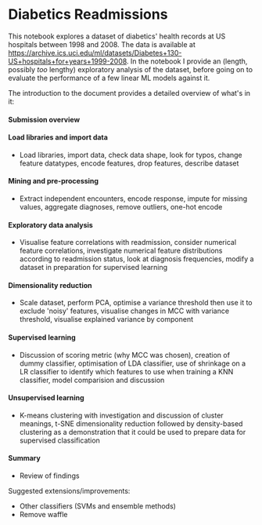 # Diabetics Readmissions
This notebook explores a dataset of diabetics' health records at US hospitals between 1998 and 2008. The data is available at https://archive.ics.uci.edu/ml/datasets/Diabetes+130-US+hospitals+for+years+1999-2008.
In the notebook I provide an (length, possibly *too* lengthy) exploratory analysis of the dataset, before going on to evaluate the performance of a few linear ML models against it.

The introduction to the document provides a detailed overview of what's in it:
#### Submission overview
#### Load libraries and import data
- Load libraries, import data, check data shape, look for typos, change feature datatypes, encode features, drop features, describe dataset
#### Mining and pre-processing
- Extract independent encounters, encode response, impute for missing values, aggregate diagnoses, remove outliers, one-hot encode
#### Exploratory data analysis
- Visualise feature correlations with readmission, consider numerical feature correlations, investigate numerical feature distributions according to readmission status, look at diagnosis frequencies, modify a dataset in preparation for supervised learning
#### Dimensionality reduction
- Scale dataset, perform PCA, optimise a variance threshold then use it to exclude 'noisy' features, visualise changes in MCC with variance threshold, visualise explained variance by component
#### Supervised learning
- Discussion of scoring metric (why MCC was chosen), creation of dummy classifier, optimisation of LDA classifier, use of shrinkage on a LR classifier to identify which features to use when training a KNN classifier, model comparision and discussion
#### Unsupervised learning
- K-means clustering with investigation and discussion of cluster meanings, t-SNE dimensionality reduction followed by density-based clustering as a demonstration that it could be used to prepare data for supervised classification
#### Summary
- Review of findings

Suggested extensions/improvements:
  - Other classifiers (SVMs and ensemble methods)
  - Remove waffle
